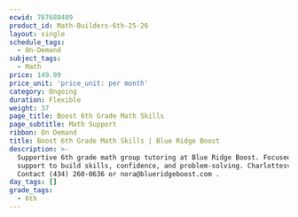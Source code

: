 ```yaml
---
ecwid: 767680409
product_id: Math-Builders-6th-25-26
layout: single
schedule_tags:
  - On-Demand
subject_tags:
  - Math
price: 149.99
price_unit: 'price_unit: per month'
category: Ongoing
duration: Flexible
weight: 37
page_title: Boost 6th Grade Math Skills
page_subtitle: Math Support
ribbon: On Demand
title: Boost 6th Grade Math Skills | Blue Ridge Boost
description: >-
  Supportive 6th grade math group tutoring at Blue Ridge Boost. Focused math
  support to build skills, confidence, and problem-solving. Charlottesville, VA.
  Contact (434) 260-0636 or nora@blueridgeboost.com .
day_tags: []
grade_tags:
  - 6th
---
```


